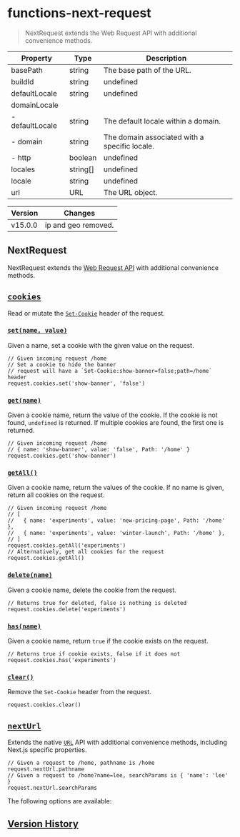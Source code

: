 # functions-next-request

> NextRequest extends the Web Request API with additional convenience methods.

| Property        | Type                 | Description                                                         |
| --------------- | -------------------- | ------------------------------------------------------------------- |
| basePath        | string               | The base path of the URL.                                           |
| buildId         | string | undefined   | The build identifier of the Next.js application. Can be customized. |
| defaultLocale   | string | undefined   | The default locale for internationalization.                        |
| domainLocale    |                      |                                                                     |
| - defaultLocale | string               | The default locale within a domain.                                 |
| - domain        | string               | The domain associated with a specific locale.                       |
| - http          | boolean | undefined  | Indicates if the domain is using HTTP.                              |
| locales         | string[] | undefined | An array of available locales.                                      |
| locale          | string | undefined   | The currently active locale.                                        |
| url             | URL                  | The URL object.                                                     |

| Version | Changes             |
| ------- | ------------------- |
| v15.0.0 | ip and geo removed. |

## NextRequest

NextRequest extends the [Web Request API](https://developer.mozilla.org/docs/Web/API/Request) with additional convenience methods.

## [`cookies`](#cookies)

Read or mutate the [`Set-Cookie`](https://developer.mozilla.org/docs/Web/HTTP/Headers/Set-Cookie) header of the request.

### [`set(name, value)`](#setname-value)

Given a name, set a cookie with the given value on the request.

    // Given incoming request /home
    // Set a cookie to hide the banner
    // request will have a `Set-Cookie:show-banner=false;path=/home` header
    request.cookies.set('show-banner', 'false')

### [`get(name)`](#getname)

Given a cookie name, return the value of the cookie. If the cookie is not found, `undefined` is returned. If multiple cookies are found, the first one is returned.

    // Given incoming request /home
    // { name: 'show-banner', value: 'false', Path: '/home' }
    request.cookies.get('show-banner')

### [`getAll()`](#getall)

Given a cookie name, return the values of the cookie. If no name is given, return all cookies on the request.

    // Given incoming request /home
    // [
    //   { name: 'experiments', value: 'new-pricing-page', Path: '/home' },
    //   { name: 'experiments', value: 'winter-launch', Path: '/home' },
    // ]
    request.cookies.getAll('experiments')
    // Alternatively, get all cookies for the request
    request.cookies.getAll()

### [`delete(name)`](#deletename)

Given a cookie name, delete the cookie from the request.

    // Returns true for deleted, false is nothing is deleted
    request.cookies.delete('experiments')

### [`has(name)`](#hasname)

Given a cookie name, return `true` if the cookie exists on the request.

    // Returns true if cookie exists, false if it does not
    request.cookies.has('experiments')

### [`clear()`](#clear)

Remove the `Set-Cookie` header from the request.

    request.cookies.clear()

## [`nextUrl`](#nexturl)

Extends the native [`URL`](https://developer.mozilla.org/docs/Web/API/URL) API with additional convenience methods, including Next.js specific properties.

    // Given a request to /home, pathname is /home
    request.nextUrl.pathname
    // Given a request to /home?name=lee, searchParams is { 'name': 'lee' }
    request.nextUrl.searchParams

The following options are available:

## [Version History](#version-history)
